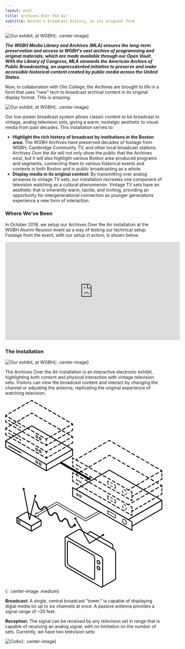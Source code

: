 ```yaml
---
layout: post
title: Archives Over the Air
subtitle: Boston's broadcast history, in its original form
---
```


![Our exhibit, at WGBH](assets/GBH1.jpg){: .center-image}

**_The WGBH Media Library and Archives (MLA) ensures the long-term preservation and access to WGBH’s vast archive of programming and original materials, which are made available through our Open Vault. With the Library of Congress, MLA stewards the American Archive of Public Broadcasting, an unprecedented initiative to preserve and make accessible historical content created by public media across the United States._**

Now, in collaboration with Olin College, the Archives are brought to life in a form that uses "new" tech to broadcast archival content in its original display format. THis is amazing.


![Our exhibit, at WGBH](assets/GBH2.jpg){: .center-image}

Our low-power broadcast system allows classic content to be broadcast to vintage, analog television sets, giving a warm, nostalgic aesthetic to visual media from past decades. This installation serves to:

 * __Highlight the rich history of broadcast by institutions in the Boston area:__ The WGBH Archives have preserved decades of footage from WGBH, Cambridge Community TV, and other local broadcast stations. *Archives Over the Air* will not only show the public that the Archives exist, but it will also highlight various Boston area-produced programs and segments, connecting them to various historical events and contexts in both Boston and in public broadcasting as a whole.
 * __Display media in its original context:__ By transmitting over analog airwaves to vintage TV sets, our installation recreates one component of television watching as a cultural phenomenon. Vintage TV sets have an aesthetic that is inherently warm, tactile, and inviting, providing an opportunity for intergenerational connection as younger generations experience a new form of interaction.

### Where We've Been

In October 2018, we setup our Archives Over the Air installation at the WGBH Alumni Reunion event as a way of testing our technical setup. Footage from the event, with our setup in action, is shown below. 

<iframe class="center-image" width="560" height="315" src="https://www.youtube.com/embed/2Cq8NwQ-qN4?rel=0&amp;controls=0" frameborder="0" allow="accelerometer; autoplay; encrypted-media; gyroscope; picture-in-picture" allowfullscreen></iframe>
 

### The Installation

![Our exhibit, at WGBH](assets/GBH4.jpg){: .center-image}

The Archives Over the Air installation is an interactive electronic exhibit, highlighting both content and physical interaction with vintage television sets. Visitors can view the broadcast content and interact by changing the channel or adjusting the antenna, replicating the original experience of watching television.

![The broadcast system](assets/wgbh-diagram.png){: .center-image .medium}

**Broadcast:** A single, central broadcast "tower," is capable of displaying digial media on up to six channels at once. A passive antenna provides a signal range of ~20 feet.

**Reception:** The signal can be received by any television set in range that is capable of receiving an analog signal, with no limitation on the number of sets. Currently, we have two television sets: 

 ![CoAx](assets/coax.png){: .center-image}




